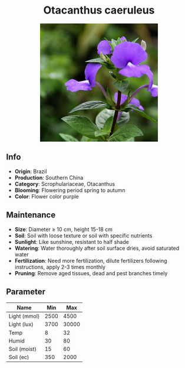 <h1 align='center'>Otacanthus caeruleus</h1>
<p align="center">
    <img 
        align='center'
        width='320'
        src="../images/otacanthus caeruleus.png" 
        alt='Otacanthus caeruleus' />
</p>

## Info

 - **Origin**: Brazil
 - **Production**: Southern China
 - **Category**: Scrophulariaceae, Otacanthus
 - **Blooming**: Flowering period spring to autumn
 - **Color**: Flower color purple

## Maintenance

 - **Size**: Diameter ≥ 10 cm, height 15-18 cm
 - **Soil**: Soil with loose texture or soil with specific nutrients
 - **Sunlight**: Like sunshine, resistant to half shade
 - **Watering**: Water thoroughly after soil surface dries, avoid saturated water
 - **Fertilization**: Need more fertilization, dilute fertilizers following instructions, apply 2-3 times monthly
 - **Pruning**: Remove aged tissues, dead and pest branches timely

## Parameter

| Name         | Min  | Max   |
|--------------|------|-------|
| Light (mmol) | 2500 | 4500  |
| Light (lux)  | 3700 | 30000 |
| Temp         | 8    | 32    |
| Humid        | 30   | 80    |
| Soil (moist) | 15   | 60    |
| Soil (ec)    | 350  | 2000  |
